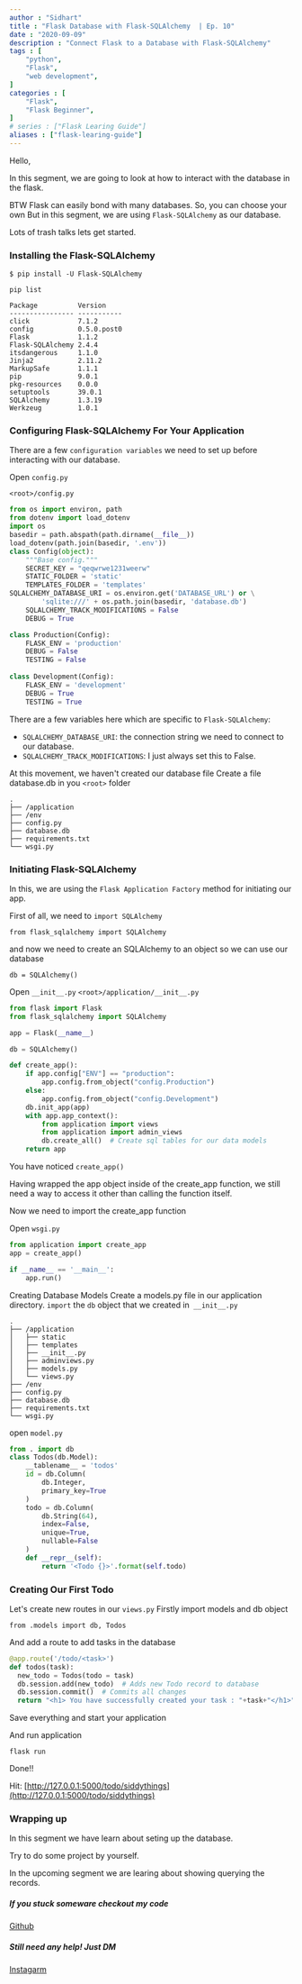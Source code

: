 ```yaml
---
author : "Sidhart"
title : "Flask Database with Flask-SQLAlchemy  | Ep. 10"
date : "2020-09-09"
description : "Connect Flask to a Database with Flask-SQLAlchemy"
tags : [
    "python",
    "Flask",
    "web development",
]
categories : [
    "Flask",
    "Flask Beginner",
]
# series : ["Flask Learing Guide"]
aliases : ["flask-learing-guide"]
---
```


Hello, 

In this segment, we are going to look at how to interact with the database in the flask.
<!--more-->

BTW Flask can easily bond with many databases. So, you can choose your own 
But in this segment, we are using ```Flask-SQLAlchemy``` as our database.

Lots of trash talks lets get started.

### Installing the Flask-SQLAlchemy
```$ pip install -U Flask-SQLAlchemy```

```pip list ```
```
Package          Version    
---------------- -----------
click            7.1.2      
config           0.5.0.post0
Flask            1.1.2      
Flask-SQLAlchemy 2.4.4      
itsdangerous     1.1.0      
Jinja2           2.11.2     
MarkupSafe       1.1.1      
pip              9.0.1      
pkg-resources    0.0.0      
setuptools       39.0.1     
SQLAlchemy       1.3.19     
Werkzeug         1.0.1      
```

### Configuring Flask-SQLAlchemy For Your Application

There are a few ```configuration variables``` we need to set up before interacting with our database.

Open ```config.py```

```<root>/config.py```

```py
from os import environ, path
from dotenv import load_dotenv
import os
basedir = path.abspath(path.dirname(__file__))
load_dotenv(path.join(basedir, '.env'))
class Config(object):
    """Base config."""
    SECRET_KEY = "qeqwrwe1231weerw"
    STATIC_FOLDER = 'static'
    TEMPLATES_FOLDER = 'templates'
SQLALCHEMY_DATABASE_URI = os.environ.get('DATABASE_URL') or \
        'sqlite:///' + os.path.join(basedir, 'database.db')
    SQLALCHEMY_TRACK_MODIFICATIONS = False
    DEBUG = True

class Production(Config):
    FLASK_ENV = 'production'
    DEBUG = False
    TESTING = False
   
class Development(Config):
    FLASK_ENV = 'development'
    DEBUG = True
    TESTING = True
```

There are a few variables here which are specific to ```Flask-SQLAlchemy```:
- ```SQLALCHEMY_DATABASE_URI```: the connection string we need to connect to our database.
- ```SQLALCHEMY_TRACK_MODIFICATIONS```: I just always set this to False.

At this movement, we haven't created our database file
Create a file database.db in you ```<root>``` folder

```
.
├── /application
├── /env
├── config.py
├── database.db
├── requirements.txt
└── wsgi.py
```

### Initiating Flask-SQLAlchemy

In this, we are using the ```Flask Application Factory``` method for initiating our app.

First of all, we need to ```import SQLAlchemy```

```from flask_sqlalchemy import SQLAlchemy```

and now we need to create an SQLAlchemy to an object so we can use our database

```db = SQLAlchemy()```


Open ```__init__.py```
```<root>/application/__init__.py```

```py
from flask import Flask
from flask_sqlalchemy import SQLAlchemy

app = Flask(__name__)

db = SQLAlchemy()

def create_app():
    if app.config["ENV"] == "production":
        app.config.from_object("config.Production")
    else:
        app.config.from_object("config.Development")
    db.init_app(app)
    with app.app_context():
        from application import views
        from application import admin_views
        db.create_all()  # Create sql tables for our data models
    return app
```

You have noticed ```create_app()```

Having wrapped the app object inside of the create_app function, we still need a way to access it other than calling the function itself.

Now we need to import the create_app function

Open ```wsgi.py ```
```py
from application import create_app 
app = create_app()

if __name__ == '__main__':
    app.run()
```
Creating Database Models
Create a models.py file in our application directory.
```import``` the ```db``` object that we created in``` __init__.py```

```
.
├── /application
│   ├── static
│   ├── templates
│   ├── __init__.py
│   ├── adminviews.py
│   ├── models.py
│   └── views.py
├── /env
├── config.py
├── database.db
├── requirements.txt
└── wsgi.py
```
open ```model.py ```

```py
from . import db
class Todos(db.Model):
    __tablename__ = 'todos'
    id = db.Column(
        db.Integer,
        primary_key=True
    )
    todo = db.Column(
        db.String(64),
        index=False,
        unique=True,
        nullable=False
    )
    def __repr__(self):
        return '<Todo {}>'.format(self.todo)
```

### Creating Our First Todo

Let's create new routes in our ```views.py```
Firstly import models and db object

```from .models import db, Todos```

And add a route to add tasks in the database

```py
@app.route('/todo/<task>')
def todos(task):
  new_todo = Todos(todo = task)
  db.session.add(new_todo)  # Adds new Todo record to database
  db.session.commit()  # Commits all changes
  return "<h1> You have successfully created your task : "+task+"</h1>"
```

Save everything and start your application

And run application

```flask run```

Done!!

Hit: [http://127.0.0.1:5000/todo/siddythings](http://127.0.0.1:5000/todo/siddythings)


### Wrapping up 

In this segment we have learn about seting up the database.

Try to do some project by yourself.

In the upcoming segment we are learing about showing querying the records.


##### If you stuck someware checkout my code 

[Github](https://github.com/Apex1000/flask-blog)

##### Still need any help! Just DM 
[Instagarm](https://www.instagram.com/siddythings/)